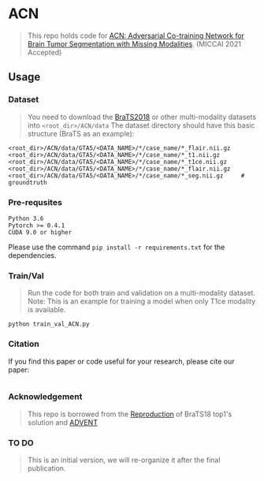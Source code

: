 # ACN
> This repo holds code for [ACN: Adversarial Co-training Network for Brain Tumor Segmentation with Missing Modalities](). (MICCAI 2021 Accepted)

<!--![](https://github.com/dbader/readme-template/raw/master/header.png)-->

## Usage

### Dataset
> You need to download the [BraTS2018](https://www.med.upenn.edu/sbia/brats2018/registration.html) or other multi-modality datasets into ```<root_dir>/ACN/data```
> The dataset directory should have this basic structure (BraTS as an example):
```
<root_dir>/ACN/data/GTA5/<DATA_NAME>/*/case_name/*_flair.nii.gz      
<root_dir>/ACN/data/GTA5/<DATA_NAME>/*/case_name/*_t1.nii.gz   
<root_dir>/ACN/data/GTA5/<DATA_NAME>/*/case_name/*_t1ce.nii.gz   
<root_dir>/ACN/data/GTA5/<DATA_NAME>/*/case_name/*_flair.nii.gz
<root_dir>/ACN/data/GTA5/<DATA_NAME>/*/case_name/*_seg.nii.gz     # groundtruth 
```
### Pre-requsites
```
Python 3.6
Pytorch >= 0.4.1
CUDA 9.0 or higher
```
Please use the command ```pip install -r requirements.txt``` for the dependencies.

### Train/Val
> Run the code for both train and validation on a multi-modality dataset. 
> Note: This is an example for training a model when only T1ce modality is available. 
```
python train_val_ACN.py
```
### Citation
If you find this paper or code useful for your research, please cite our paper:
```
```
### Acknowledgement
> This repo is borrowed from the [Reproduction](https://github.com/doublechenching/brats_segmentation-pytorch) of BraTS18 top1's solution and [ADVENT](https://github.com/valeoai/ADVENT)

### TO DO
> This is an initial version, we will re-organize it after the final publication. 
